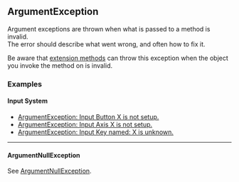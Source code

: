 ## ArgumentException

Argument exceptions are thrown when what is passed to a method is invalid.  
The error should describe what went wrong, and often how to fix it.  

Be aware that [extension methods](https://docs.microsoft.com/en-us/dotnet/csharp/programming-guide/classes-and-structs/extension-methods) can throw this exception when the object you invoke the method on is invalid.

### Examples
#### Input System
- [ArgumentException: Input Button X is not setup.](../Input/Built-In%20Input/Input%20Manager.md)
- [ArgumentException: Input Axis X is not setup.](../Input/Built-In%20Input/Input%20Manager.md)
- [ArgumentException: Input Key named: X is unknown.](../Input/Built-In%20Input/Key%20Conventions.md)

---

#### ArgumentNullException
See [ArgumentNullException](ArgumentNullException.md).
